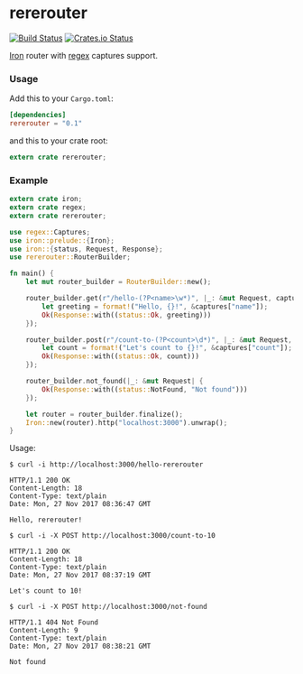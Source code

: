 # rererouter

[![Build Status](https://travis-ci.org/stepankuzmin/rererouter.svg?branch=master)](https://travis-ci.org/stepankuzmin/rererouter)
[![Crates.io Status](http://meritbadge.herokuapp.com/rererouter)](https://crates.io/crates/rererouter)

[Iron](https://github.com/iron/iron) router with [regex](https://github.com/rust-lang/regex) captures support.

### Usage

Add this to your `Cargo.toml`:

```toml
[dependencies]
rererouter = "0.1"
```

and this to your crate root:

```rust
extern crate rererouter;
```

### Example

```rust
extern crate iron;
extern crate regex;
extern crate rererouter;

use regex::Captures;
use iron::prelude::{Iron};
use iron::{status, Request, Response};
use rererouter::RouterBuilder;

fn main() {
    let mut router_builder = RouterBuilder::new();

    router_builder.get(r"/hello-(?P<name>\w*)", |_: &mut Request, captures: Captures| {
        let greeting = format!("Hello, {}!", &captures["name"]);
        Ok(Response::with((status::Ok, greeting)))
    });

    router_builder.post(r"/count-to-(?P<count>\d*)", |_: &mut Request, captures: Captures| {
        let count = format!("Let's count to {}!", &captures["count"]);
        Ok(Response::with((status::Ok, count)))
    });

    router_builder.not_found(|_: &mut Request| {
        Ok(Response::with((status::NotFound, "Not found")))
    });

    let router = router_builder.finalize();
    Iron::new(router).http("localhost:3000").unwrap();
}
```

Usage:

```shell
$ curl -i http://localhost:3000/hello-rererouter

HTTP/1.1 200 OK
Content-Length: 18
Content-Type: text/plain
Date: Mon, 27 Nov 2017 08:36:47 GMT

Hello, rererouter!
```

```shell
$ curl -i -X POST http://localhost:3000/count-to-10

HTTP/1.1 200 OK
Content-Length: 18
Content-Type: text/plain
Date: Mon, 27 Nov 2017 08:37:19 GMT

Let's count to 10!
```

```shell
$ curl -i -X POST http://localhost:3000/not-found

HTTP/1.1 404 Not Found
Content-Length: 9
Content-Type: text/plain
Date: Mon, 27 Nov 2017 08:38:21 GMT

Not found
```